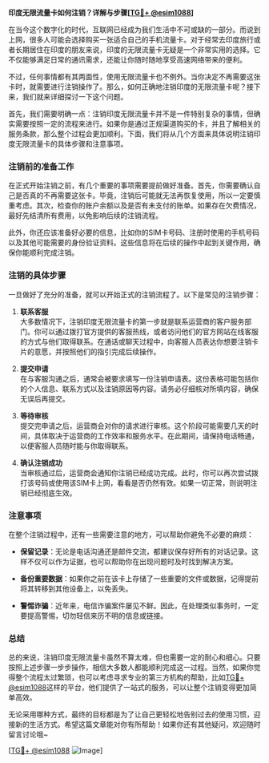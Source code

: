 **印度无限流量卡如何注销？详解与步骤[[TG💪+ @esim1088](https://t.me/s/esim1088)]**

在当今这个数字化的时代，互联网已经成为我们生活中不可或缺的一部分。而说到上网，很多人可能会选择购买一张适合自己的手机流量卡。对于经常去印度旅行或者长期居住在印度的朋友来说，印度的无限流量卡无疑是一个非常实用的选择。它不仅能够满足日常的通讯需求，还能让你随时随地享受高速网络带来的便利。

不过，任何事情都有其两面性，使用无限流量卡也不例外。当你决定不再需要这张卡时，就需要进行注销操作了。那么，如何正确地注销印度的无限流量卡呢？接下来，我们就来详细探讨一下这个问题。

首先，我们需要明确一点：注销印度无限流量卡并不是一件特别复杂的事情，但确实需要按照一定的流程来进行。如果你是通过正规渠道购买的卡，并且了解相关的服务条款，那么整个过程会更加顺利。下面，我们将从几个方面来具体说明注销印度无限流量卡的具体步骤和注意事项。

### 注销前的准备工作

在正式开始注销之前，有几个重要的事项需要提前做好准备。首先，你需要确认自己是否真的不再需要这张卡。毕竟，注销后可能就无法再恢复使用，所以一定要慎重考虑。其次，检查你的账户余额以及是否有未支付的账单。如果存在欠费情况，最好先结清所有费用，以免影响后续的注销流程。

此外，你还应该准备好必要的信息，比如你的SIM卡号码、注册时使用的手机号码以及其他可能需要的身份验证资料。这些信息将在后续的操作中起到关键作用，确保你能顺利完成注销。

### 注销的具体步骤

一旦做好了充分的准备，就可以开始正式的注销流程了。以下是常见的注销步骤：

1. **联系客服**  
   大多数情况下，注销印度无限流量卡的第一步就是联系运营商的客户服务部门。你可以通过拨打官方提供的客服热线，或者访问他们的官方网站在线客服的方式与他们取得联系。在通话或聊天过程中，向客服人员表达你想要注销卡片的意愿，并按照他们的指引完成后续操作。

2. **提交申请**  
   在与客服沟通之后，通常会被要求填写一份注销申请表。这份表格可能包括你的个人信息、联系方式以及注销原因等内容。请务必仔细核对所填内容，确保无误后再提交。

3. **等待审核**  
   提交完申请之后，运营商会对你的请求进行审核。这个阶段可能需要几天的时间，具体取决于运营商的工作效率和服务水平。在此期间，请保持电话畅通，以便客服人员随时能与你取得联系。

4. **确认注销成功**  
   当审核通过后，运营商会通知你注销已经成功完成。此时，你可以再次尝试拨打该号码或使用该SIM卡上网，看看是否仍然有效。如果一切正常，则说明注销已经彻底生效。

### 注意事项

在整个注销过程中，还有一些需要注意的地方，可以帮助你避免不必要的麻烦：

- **保留记录**：无论是电话沟通还是邮件交流，都建议保存好所有的对话记录。这样不仅可以作为证据，也可以帮助你在出现问题时及时找到解决方案。
  
- **备份重要数据**：如果你之前在该卡上存储了一些重要的文件或数据，记得提前将其转移到其他设备上，以免丢失。

- **警惕诈骗**：近年来，电信诈骗案件屡见不鲜。因此，在处理类似事务时，一定要提高警惕，切勿轻信来历不明的信息或链接。

### 总结

总的来说，注销印度无限流量卡虽然不算太难，但也需要一定的耐心和细心。只要按照上述步骤一步步操作，相信大多数人都能顺利完成这一过程。当然，如果你觉得整个流程太过繁琐，也可以考虑寻求专业的第三方机构的帮助，比如[TG💪+ @esim1088](https://t.me/s/esim1088)这样的平台，他们提供了一站式的服务，可以让整个注销变得更加简单高效。

无论采用哪种方式，最终的目标都是为了让自己更轻松地告别过去的使用习惯，迎接新的生活方式。希望这篇文章能对你有所帮助！如果你还有其他疑问，欢迎随时留言讨论哦~

[[TG💪+ @esim1088](https://t.me/s/esim1088) ![Image](https://i.postimg.cc/4NQfJmqS/Snipaste-2025-05-13-00-14-12.png)]